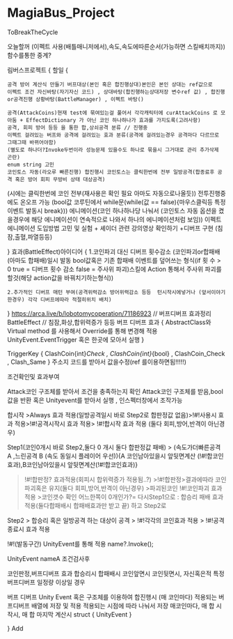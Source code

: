 # MagiaBus_Project
 ToBreakTheCycle

오늘할꺼 (이펙트 사용(배틀매니저에서),속도,속도에따른순서(가능하면 스킬배치까지)) 함수를통한 중계?

 림버스프로젝트
{
할일
{
	
	공격 방어 계산식 만들기 버프대상(본인 혹은 합진행상대)본인은 본인 상대는 ref값으로
	이펙트 조건 자신바탕(자기자신 코드) , 상대바탕(합진행하는상대저장 변수ref 값) , 합진행or공격진행 상황바탕(BattleManager) , 이펙트 바탕()

	공격(AttackCoins)현재 test에 묶여있는걸 풀어서 각각캐릭터에 curAttackCoins 로 모아둠 + EffectDictionary 가 아닌 코인 하나하나가 효과를 가지도록(고려사항)
	공격, 회피 방어 등등 을 통한 합,상쇠공격 분류 // 진행중
	이펙트 걸려있는 버프와 공격에 걸려있는 효과 분류(공격에 걸려있는경우 공격마다 다르므로 그때그때 바뀌어야함)
	(별도로 하나더?Invoke두번이라 성능문제 있을수도 하나로 묶을시 그거대로 관리 추가삭제 곤란)
	enum string 고민
	코인토스 자동(라오루 빠른진행) 합진행시 코인토스는 클릭한번에 전부 일방공격(합종료후 공격 혹은 방어 회피 무방비 상태 대상공격)
(시에는 클릭한번에 코인 전부(재사용은 확인 필요 아마도 자동으로나올듯))
전투진행중에도 온오프 가능
(bool값 코루틴에서 while문(while(값 == false){마우스클릭등 특정이벤트 발동시 break}))
	에니메이션(코인 하나하나당 나눠서 (코인토스 자동 옵션을 켰을경우에 해당 에니메이션이 연속적으로 나와서 하나의 에니메이션처럼 보임))
	이펙트 에니메이션 도입방법 고민 및 실험 + 셰이더 관련 강의영상 확인하기
	+디버프 구현 (침잠,출혈,파열등등)
	
}
효과(BattleEffect)아이디어
{
	1.코인파괴 대신 디버프 횟수감소
	(코인파괴or합패배(아마도 합패배)일시 발동 bool값혹은 기존 합패배 이벤트를 덮어쓰는 형식(if 횟	수 > 0  true = 디버프 횟수 감소 false = 주사위 파괴)스킬에 Action 통해서 주사위 파괴를 할것(해당 action값을 바꿔치기하는형식))
	
	2.추가적인 디버프 매턴 부여(공격위력감소 방어위력감소 등등  턴시작시에넣거나 (앞서이야기한경우) 각각 디버프에따라 적절히위치 배치)
}
https://arca.live/b/lobotomycoperation/71186923 // 버프디버프 효과정리
BattleEffect // 침잠,화상,합위력증가 등등 버프 디버프 효과
{
	AbstractClass와 Virtual method 를 사용해서 Override를 통해 변경해 적용 
	UnityEvent.EventTrigger 혹은 한곳에 모아서 실행
}

TriggerKey
{
	ClashCoin{int}_Check , ClashCoin{int}_{bool} , ClashCoin_Check , Clash_Same
}
주소지 코드를 받아서 값을수정(ref 를이용하면됨!!!!!)

조건확인및 효과부여

Attack코인 구조체를 받아서 조건을 충족하는지 확인
Attack코인 구조체를 받음,bool값을 반환 혹은 Unityevent를 받아서 실행 , 인스펙터창에서 조작가능

합시작 >Always 효과 적용(일방공격일시 바로 Step2로 합판정값 없음)>!#!사용시 효과 적용>!#!공격시작시 효과 적용> !#!합시작 효과 적용 (둘다 회피,방어,반격이 아닌경우)
 
Step1(코인0개시 바로 Step2,둘다 0 개시 둘다 합판정값 패배) > (속도가더빠른공격 A ,느린공격 B (속도 동일시 플레이어 우선)){A 코인남아있을시 앞뒷면계산
(!#!합코인효과),B코인남아있을시 앞뒷면계산(!#!합코인효과)}
 > !#!합판정? 효과적용(회피시 합위력증가 적용됨..?) >!#!합판정>결과에따라 코인파괴혹은 유지(둘다 회피,방어,반격이 아닌경우) >파괴된코인 !#!코인파괴 효과 적용 >코인갯수 확인 어느한쪽이 0개인가?= 다시Step1으로 : 합승리 패배 효과 적용(둘다합패배시 합패배효과만 받고 끝) 하고 Step2로
 
Step2  > 합승리 혹은 일방공격 하는 대상이 공격 > !#!각각의 코인효과 적용 > !#!공격종료시 효과 적용 

!#!(발동구간) UnityEvent를 통해 적용 name?.Invoke();

UnityEvent<InterfaceName> nameA 조건검사후

코인판정,버프디버프 효과
합승리시 합패배시 코인앞면시 코인뒷면시, 자신혹은적 특정버프디버프 일정량 이상일 경우


버프 디버프 Unity Event 혹은 구조체를 이용하여  합진행시 (매 코인마다) 적용되는 버프디버프 배열에 저장 및 적용
적용되는 시점에 따라 나눠서 저장
매코인마다, 매 합 시작시, 매 합 마지막 계산시 
struct
{
	UnityEvent
}


}
Add

